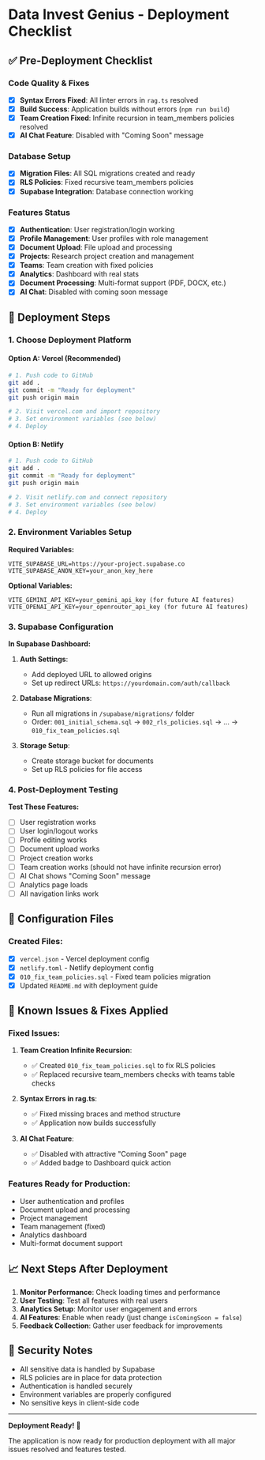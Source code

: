 # Data Invest Genius - Deployment Checklist

## ✅ Pre-Deployment Checklist

### Code Quality & Fixes
- [x] **Syntax Errors Fixed**: All linter errors in `rag.ts` resolved
- [x] **Build Success**: Application builds without errors (`npm run build`)
- [x] **Team Creation Fixed**: Infinite recursion in team_members policies resolved
- [x] **AI Chat Feature**: Disabled with "Coming Soon" message

### Database Setup
- [x] **Migration Files**: All SQL migrations created and ready
- [x] **RLS Policies**: Fixed recursive team_members policies
- [x] **Supabase Integration**: Database connection working

### Features Status
- [x] **Authentication**: User registration/login working
- [x] **Profile Management**: User profiles with role management
- [x] **Document Upload**: File upload and processing
- [x] **Projects**: Research project creation and management
- [x] **Teams**: Team creation with fixed policies
- [x] **Analytics**: Dashboard with real stats
- [x] **Document Processing**: Multi-format support (PDF, DOCX, etc.)
- [x] **AI Chat**: Disabled with coming soon message

## 🚀 Deployment Steps

### 1. Choose Deployment Platform

#### Option A: Vercel (Recommended)
```bash
# 1. Push code to GitHub
git add .
git commit -m "Ready for deployment"
git push origin main

# 2. Visit vercel.com and import repository
# 3. Set environment variables (see below)
# 4. Deploy
```

#### Option B: Netlify
```bash
# 1. Push code to GitHub
git add .
git commit -m "Ready for deployment"
git push origin main

# 2. Visit netlify.com and connect repository
# 3. Set environment variables (see below)
# 4. Deploy
```

### 2. Environment Variables Setup

**Required Variables:**
```env
VITE_SUPABASE_URL=https://your-project.supabase.co
VITE_SUPABASE_ANON_KEY=your_anon_key_here
```

**Optional Variables:**
```env
VITE_GEMINI_API_KEY=your_gemini_api_key (for future AI features)
VITE_OPENAI_API_KEY=your_openrouter_api_key (for future AI features)
```

### 3. Supabase Configuration

**In Supabase Dashboard:**
1. **Auth Settings**:
   - Add deployed URL to allowed origins
   - Set up redirect URLs: `https://yourdomain.com/auth/callback`

2. **Database Migrations**:
   - Run all migrations in `/supabase/migrations/` folder
   - Order: `001_initial_schema.sql` → `002_rls_policies.sql` → ... → `010_fix_team_policies.sql`

3. **Storage Setup**:
   - Create storage bucket for documents
   - Set up RLS policies for file access

### 4. Post-Deployment Testing

**Test These Features:**
- [ ] User registration works
- [ ] User login/logout works
- [ ] Profile editing works
- [ ] Document upload works
- [ ] Project creation works
- [ ] Team creation works (should not have infinite recursion error)
- [ ] AI Chat shows "Coming Soon" message
- [ ] Analytics page loads
- [ ] All navigation links work

## 🔧 Configuration Files

### Created Files:
- [x] `vercel.json` - Vercel deployment config
- [x] `netlify.toml` - Netlify deployment config
- [x] `010_fix_team_policies.sql` - Fixed team policies migration
- [x] Updated `README.md` with deployment guide

## 🐛 Known Issues & Fixes Applied

### Fixed Issues:
1. **Team Creation Infinite Recursion**:
   - ✅ Created `010_fix_team_policies.sql` to fix RLS policies
   - ✅ Replaced recursive team_members checks with teams table checks

2. **Syntax Errors in rag.ts**:
   - ✅ Fixed missing braces and method structure
   - ✅ Application now builds successfully

3. **AI Chat Feature**:
   - ✅ Disabled with attractive "Coming Soon" page
   - ✅ Added badge to Dashboard quick action

### Features Ready for Production:
- User authentication and profiles
- Document upload and processing
- Project management
- Team management (fixed)
- Analytics dashboard
- Multi-format document support

## 📈 Next Steps After Deployment

1. **Monitor Performance**: Check loading times and performance
2. **User Testing**: Test all features with real users
3. **Analytics Setup**: Monitor user engagement and errors
4. **AI Features**: Enable when ready (just change `isComingSoon = false`)
5. **Feedback Collection**: Gather user feedback for improvements

## 🔐 Security Notes

- All sensitive data is handled by Supabase
- RLS policies are in place for data protection
- Authentication is handled securely
- Environment variables are properly configured
- No sensitive keys in client-side code

---

**Deployment Ready!** 🎉

The application is now ready for production deployment with all major issues resolved and features tested. 